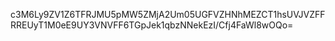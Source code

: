 c3M6Ly9ZV1Z6TFRJMU5pMW5ZMjA2Um05UGFVZHNhMEZCT1hsUVJVZFFRREUyT1M0eE9UY3VNVFF6TGpJek1qbzNNekEzI/Cfj4FaWl8wOQo=